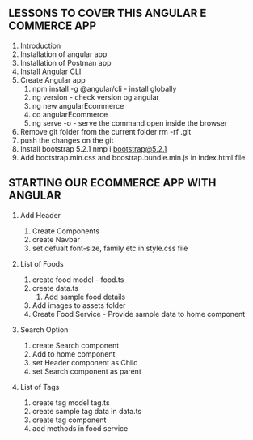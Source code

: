 ## LESSONS TO COVER THIS ANGULAR E COMMERCE APP

1. Introduction
2. Installation of angular app
3. Installation of Postman app
4. Install Angular CLI
5. Create Angular app
    1. npm install -g @angular/cli - install globally
    2. ng version - check version og angular
    3. ng new angularEcommerce
    4. cd angularEcommerce
    5. ng serve -o - serve the command open inside the browser
6. Remove git folder from the current folder
    rm -rf .git
7. push the changes on the git 
8. Install bootstrap 5.2.1
    nmp i bootstrap@5.2.1
9. Add bootstrap.min.css and boostrap.bundle.min.js in index.html file


## STARTING OUR ECOMMERCE APP WITH ANGULAR 

1. Add Header
    1. Create Components
    2. create Navbar
    3. set defualt font-size, family etc in style.css file

2. List of Foods
    1. create food model - food.ts
    2. create data.ts
        1. Add sample food details
    3. Add images to assets folder
    4. Create Food Service - Provide sample data to home component
3. Search Option
    1. create Search component
    2. Add to home component
    3. set Header component as Child
    4. set Search component as parent
4. List of Tags
    1. create tag model tag.ts
    2. create sample tag data in data.ts 
    3. create tag component
    4. add methods in food service